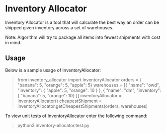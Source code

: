 # Inventory Allocator

Inventory Allocator is a tool that will calculate the best way an order can be shipped given inventory across a set of warehouses.

Note: Algorithm will try to package all items into fewest shipments with cost in mind.

## Usage

Below is a sample usage of InventoryAllocator:

> from inventory_allocator import InventoryAllocator
> orders = { "banana": 5, "orange": 5, "apple": 5}
> warehouses = [{ "name": "owd", "inventory": { "apple": 5, "orange": 10 } }, { "name": "dm", "inventory": { "banana": 5, "orange": 10} }]
> inventoryAllocator = InventoryAllocator()
> cheapestShipment = inventoryAllocator.getCheapestShipments(orders, warehouses)

To view unit tests of InventoryAllocator enter the following command:

> python3 inventory-allocator.test.py
